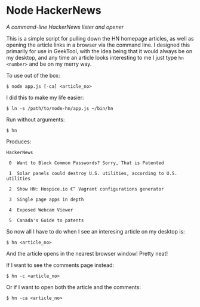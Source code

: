 # Node HackerNews #
*A command-line HackerNews lister and opener*

This is a simple script for pulling down the HN homepage articles, as well as opening the article links in a browser via the command line. I designed this primarily for use in GeekTool, with the idea being that it would always be on my desktop, and any time an article looks interesting to me I just type ```hn <number>``` and be on my merry way.

To use out of the box:

    $ node app.js [-ca] <article_no>


I did this to make my life easier:

    $ ln -s /path/to/node-hn/app.js ~/bin/hn


Run without arguments:

    $ hn

Produces:

    HackerNews

     0  Want to Block Common Passwords? Sorry, That is Patented

     1  Solar panels could destroy U.S. utilities, according to U.S. utilities

     2  Show HN: Hospice.io €“ Vagrant configurations generator

     3  Single page apps in depth

     4  Exposed Webcam Viewer

     5  Canada's Guide to patents


So now all I have to do when I see an interesing article on my desktop is:

    $ hn <article_no>

And the article opens in the nearest browser window! Pretty neat!


If I want to see the comments page instead:

    $ hn -c <article_no>

Or if I want to open both the article and the comments:

    $ hn -ca <article_no>